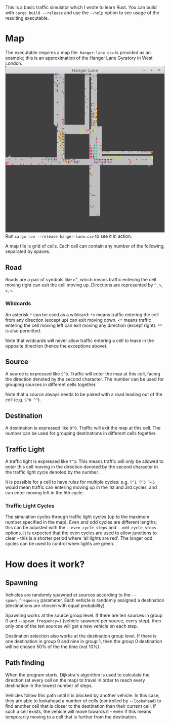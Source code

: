 This is a basic traffic simulator which I wrote to learn Rust. You can build with `cargo build --release` and use the `--help` option to see usage of the resulting executable.

# Map

The executable requires a map file. `hanger-lane.csv` is provided as an example; this is an approximation of the Hanger Lane Gyratory in West London. 
![Screenshot](screenshot.png)
Run `cargo run --release hanger-lane.csv` to see it in action.

A map file is grid of cells. Each cell can contain any number of the following, separated by spaces.

## Road

Roads are a pair of symbols like `>^`, which means traffic entering the cell moving right can exit the cell moving up. Directions are represented by `^`, `>`, `v`, `<`.

### Wildcards
An asterisk `*` can be used as a wildcard: `*v` means traffic entering the cell from any direction (except up) can exit moving down. `<*` means traffic entering the cell moving left can exit moving any direction (except right). `**` is also permitted.

Note that wildcards will never allow traffic entering a cell to leave in the opposite direction (hence the exceptions above).

## Source

A source is expressed like `S^0`. Traffic will enter the map at this cell, facing the direction denoted by the second character. The number can be used for grouping sources in different cells together.

Note that a source always needs to be paired with a road leading out of the cell (e.g. `S^0 ^^`).

## Destination

A destination is expressed like `D^0`. Traffic will exit the map at this cell. The number can be used for grouping destinations in different cells together.

## Traffic Light

A traffic light is expressed like `T^3`. This means traffic will only be allowed to enter this cell moving in the direction denoted by the second character in the traffic light cycle denoted by the number.

It is possible for a cell to have rules for multiple cycles: e.g. `T^1 T^3 T<5` would mean traffic can entering moving up in the 1st and 3rd cycles, and can enter moving left in the 5th cycle.

### Traffic Light Cycles

The simulation cycles through traffic light cycles (up to the maximum number specified in the map). Even and odd cycles are different lengths; this can be adjusted with the `--even_cycle_steps` and `--odd_cycle_steps` options. It is expected that the even cycles are used to allow junctions to clear - this is a shorter period where 'all lights are red'. The longer odd cycles can be used to control when lights are green.

# How does it work?

## Spawning
Vehicles are randomly spawned at sources according to the `--spawn_frequency` parameter. Each vehicle is randomly assigned a destination (destinations are chosen with equal probability).

Spawning works at the source group level. If there are ten sources in group 0 and `--spawn_frequency=1` (vehicle spawned per source, every step), then only one of the ten sources will get a new vehicle on each step.

Destination selection also works at the destination group level. If there is one destination in group 0 and nine in group 1, then the group 0 destination will be chosen 50% of the the time (not 10%).

## Path finding
When the program starts, Dijkstra's algorithm is used to calculate the direction (at every cell on the map) to travel in order to reach every destination in the lowest number of steps.

Vehicles follow this path until it is blocked by another vehicle. In this case, they are able to lookahead a number of cells (controlled by `--lookahead`) to find another cell that is closer to the destination than their current cell. If such a cell exists, the vehicle will move towards it - even if this means temporarily moving to a cell that is further from the destination.
